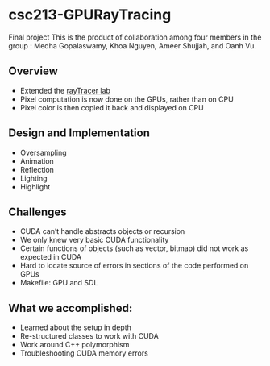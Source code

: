 # csc213-GPURayTracing
Final project
This is the product of collaboration among four members in the group : Medha Gopalaswamy, Khoa Nguyen, Ameer Shujjah, and Oanh Vu.

## Overview
- Extended the [rayTracer lab](http://www.cs.grinnell.edu/~curtsinger/teaching/2016S/CSC213/labs/raytracer/)
- Pixel computation is now done on the GPUs, rather than on CPU
- Pixel color is then copied it back and displayed on CPU

## Design and Implementation
- Oversampling
- Animation
- Reflection 
- Lighting 
- Highlight

## Challenges
- CUDA can’t handle abstracts objects or recursion
- We only knew very basic CUDA functionality
- Certain functions of objects (such as vector, bitmap) did not work as expected in CUDA
- Hard to locate source of errors in sections of the code performed on GPUs
- Makefile: GPU and SDL

## What we accomplished:
- Learned about the setup in depth
- Re-structured classes to work with CUDA
- Work around C++ polymorphism
- Troubleshooting CUDA memory errors


